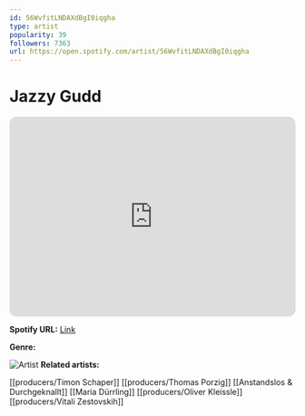 ```yaml
---
id: 56WvfitLNDAXdBgI0iqgha
type: artist
popularity: 39
followers: 7363
url: https://open.spotify.com/artist/56WvfitLNDAXdBgI0iqgha
---
```

# Jazzy Gudd

<iframe style="border-radius:12px" src="https://open.spotify.com/embed/artist/56WvfitLNDAXdBgI0iqgha" width="100%" height="352" frameBorder="0" allowfullscreen="" allow="autoplay; clipboard-write; encrypted-media; fullscreen; picture-in-picture" loading="lazy"></iframe>

**Spotify URL:** [Link](https://open.spotify.com/artist/56WvfitLNDAXdBgI0iqgha)

**Genre:** 

![Artist](https://i.scdn.co/image/ab6761610000e5eb3ddbc6b8c730a436b97d2174)
**Related artists:**

[[producers/Timon Schaper]]
[[producers/Thomas Porzig]]
[[Anstandslos & Durchgeknallt]]
[[Maria Dürrling]]
[[producers/Oliver Kleissle]]
[[producers/Vitali Zestovskih]]
